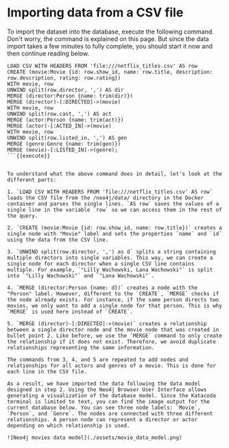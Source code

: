 # Importing data from a CSV file

To import the dataset into the database, execute the following command. Don't worry, the command is explained on this page. But since the data import takes a few minutes to fully complete, you should start it now and then continue reading below.

```
LOAD CSV WITH HEADERS FROM 'file:///netflix_titles.csv' AS row
CREATE (movie:Movie {id: row.show_id, name: row.title, description: row.description, rating: row.rating})
WITH movie, row
UNWIND split(row.director, ',') AS dir
MERGE (director:Person {name: trim(dir)})
MERGE (director)-[:DIRECTED]->(movie)
WITH movie, row
UNWIND split(row.cast, ',') AS act
MERGE (actor:Person {name: trim(act)})
MERGE (actor)-[:ACTED_IN]->(movie)
WITH movie, row
UNWIND split(row.listed_in, ',') AS gen
MERGE (genre:Genre {name: trim(gen)})
MERGE (movie)-[:LISTED_IN]->(genre);
```{{execute}}


To understand what the above command does in detail, let's look at the different parts:

1. `LOAD CSV WITH HEADERS FROM 'file:///netflix_titles.csv' AS row` loads the CSV file from the /neo4j/data/ directory in the Docker container and parses the single lines. `AS row` saves the values of a single line in the variable `row` so we can access them in the rest of the query.

2. `CREATE (movie:Movie {id: row.show_id, name: row.title})` creates a single node with "Movie" label and sets the properties `name` and `id` using the data from the CSV line. 

3. `UNWIND split(row.director, ',') as d` splits a string containing multiple directors into single variables. This way, we can create a single node for each director when a single CSV line contains multiple. For example, `"Lilly Wachowski, Lana Wachowski"` is split into `"Lilly Wachowski"` and `"Lana Wachowski"`.

4. `MERGE (director:Person {name: d})` creates a node with the "Person" label. However, different to the `CREATE`, `MERGE` checks if the node already exists. For instance, if the same person directs two movies, we only want to add a single node for that person. This is why `MERGE` is used here instead of `CREATE`.

5. `MERGE (director)-[:DIRECTED]->(movie)` creates a relationship between a single director node and the movie node that was created in bullet point 2. Like before, we use the `MERGE` command to only create the relationship if it does not exist. Therefore, we avoid duplicate relationships representing the same information.

The commands from 3, 4, and 5 are repeated to add nodes and relationships for all actors and genres of a movie. This is done for each line in the CSV file.

As a result, we have imported the data following the data model designed in step 2. Using the Neo4j Browser User Interface allows generating a visualization of the database model. Since the Katacoda terminal is limited to text, you can find the image output for the current database below. You can see three node labels: `Movie`, `Person`, and `Genre`. The nodes are connected with three different relationships. A person node can represent a director or actor depending on which relationship is used.

![Neo4j movies data model](./assets/movie_data_model.png)
